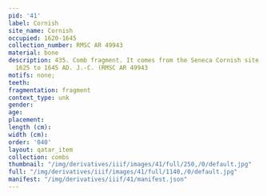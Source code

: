 ```yaml
---
pid: '41'
label: Cornish
site_name: Cornish
occupied: 1620-1645
collection_number: RMSC AR 49943
material: bone
description: 435. Comb fragment. It comes from the Seneca Cornish site dating from
  1625 to 1645 AD. J.-C. (RMSC AR 49943
motifs: none;
teeth:
fragmentation: fragment
context_type: unk
gender:
age:
placement:
length (cm):
width (cm):
order: '040'
layout: qatar_item
collection: combs
thumbnail: "/img/derivatives/iiif/images/41/full/250,/0/default.jpg"
full: "/img/derivatives/iiif/images/41/full/1140,/0/default.jpg"
manifest: "/img/derivatives/iiif/41/manifest.json"
---
```

